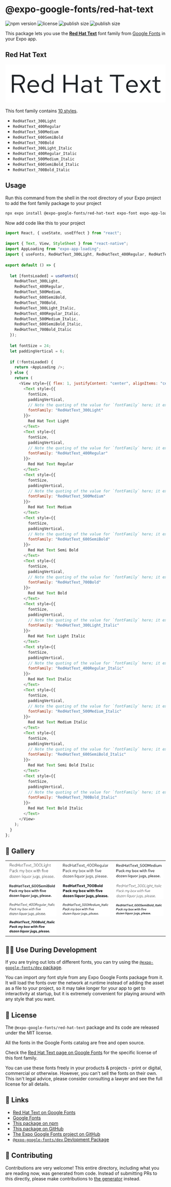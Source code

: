 # @expo-google-fonts/red-hat-text

![npm version](https://flat.badgen.net/npm/v/@expo-google-fonts/red-hat-text)
![license](https://flat.badgen.net/github/license/expo/google-fonts)
![publish size](https://flat.badgen.net/packagephobia/install/@expo-google-fonts/red-hat-text)
![publish size](https://flat.badgen.net/packagephobia/publish/@expo-google-fonts/red-hat-text)

This package lets you use the [**Red Hat Text**](https://fonts.google.com/specimen/Red+Hat+Text) font family from [Google Fonts](https://fonts.google.com/) in your Expo app.

## Red Hat Text

![Red Hat Text](./font-family.png)

This font family contains [10 styles](#-gallery).

- `RedHatText_300Light`
- `RedHatText_400Regular`
- `RedHatText_500Medium`
- `RedHatText_600SemiBold`
- `RedHatText_700Bold`
- `RedHatText_300Light_Italic`
- `RedHatText_400Regular_Italic`
- `RedHatText_500Medium_Italic`
- `RedHatText_600SemiBold_Italic`
- `RedHatText_700Bold_Italic`

## Usage

Run this command from the shell in the root directory of your Expo project to add the font family package to your project

```sh
npx expo install @expo-google-fonts/red-hat-text expo-font expo-app-loading
```

Now add code like this to your project

```js
import React, { useState, useEffect } from "react";

import { Text, View, StyleSheet } from "react-native";
import AppLoading from "expo-app-loading";
import { useFonts, RedHatText_300Light, RedHatText_400Regular, RedHatText_500Medium, RedHatText_600SemiBold, RedHatText_700Bold, RedHatText_300Light_Italic, RedHatText_400Regular_Italic, RedHatText_500Medium_Italic, RedHatText_600SemiBold_Italic, RedHatText_700Bold_Italic } from '@expo-google-fonts/red-hat-text';

export default () => {

  let [fontsLoaded] = useFonts({
    RedHatText_300Light, 
    RedHatText_400Regular, 
    RedHatText_500Medium, 
    RedHatText_600SemiBold, 
    RedHatText_700Bold, 
    RedHatText_300Light_Italic, 
    RedHatText_400Regular_Italic, 
    RedHatText_500Medium_Italic, 
    RedHatText_600SemiBold_Italic, 
    RedHatText_700Bold_Italic
  });

  let fontSize = 24;
  let paddingVertical = 6;

  if (!fontsLoaded) {
    return <AppLoading />;
  } else {
    return (
      <View style={{ flex: 1, justifyContent: "center", alignItems: "center" }}>
        <Text style={{
          fontSize,
          paddingVertical,
          // Note the quoting of the value for `fontFamily` here; it expects a string!
          fontFamily: "RedHatText_300Light"
        }}>
          Red Hat Text Light
        </Text>
        <Text style={{
          fontSize,
          paddingVertical,
          // Note the quoting of the value for `fontFamily` here; it expects a string!
          fontFamily: "RedHatText_400Regular"
        }}>
          Red Hat Text Regular
        </Text>
        <Text style={{
          fontSize,
          paddingVertical,
          // Note the quoting of the value for `fontFamily` here; it expects a string!
          fontFamily: "RedHatText_500Medium"
        }}>
          Red Hat Text Medium
        </Text>
        <Text style={{
          fontSize,
          paddingVertical,
          // Note the quoting of the value for `fontFamily` here; it expects a string!
          fontFamily: "RedHatText_600SemiBold"
        }}>
          Red Hat Text Semi Bold
        </Text>
        <Text style={{
          fontSize,
          paddingVertical,
          // Note the quoting of the value for `fontFamily` here; it expects a string!
          fontFamily: "RedHatText_700Bold"
        }}>
          Red Hat Text Bold
        </Text>
        <Text style={{
          fontSize,
          paddingVertical,
          // Note the quoting of the value for `fontFamily` here; it expects a string!
          fontFamily: "RedHatText_300Light_Italic"
        }}>
          Red Hat Text Light Italic
        </Text>
        <Text style={{
          fontSize,
          paddingVertical,
          // Note the quoting of the value for `fontFamily` here; it expects a string!
          fontFamily: "RedHatText_400Regular_Italic"
        }}>
          Red Hat Text Italic
        </Text>
        <Text style={{
          fontSize,
          paddingVertical,
          // Note the quoting of the value for `fontFamily` here; it expects a string!
          fontFamily: "RedHatText_500Medium_Italic"
        }}>
          Red Hat Text Medium Italic
        </Text>
        <Text style={{
          fontSize,
          paddingVertical,
          // Note the quoting of the value for `fontFamily` here; it expects a string!
          fontFamily: "RedHatText_600SemiBold_Italic"
        }}>
          Red Hat Text Semi Bold Italic
        </Text>
        <Text style={{
          fontSize,
          paddingVertical,
          // Note the quoting of the value for `fontFamily` here; it expects a string!
          fontFamily: "RedHatText_700Bold_Italic"
        }}>
          Red Hat Text Bold Italic
        </Text>
      </View>
    );
  }
};
```

## 🔡 Gallery


||||
|-|-|-|
|![RedHatText_300Light](./RedHatText_300Light.ttf.png)|![RedHatText_400Regular](./RedHatText_400Regular.ttf.png)|![RedHatText_500Medium](./RedHatText_500Medium.ttf.png)||
|![RedHatText_600SemiBold](./RedHatText_600SemiBold.ttf.png)|![RedHatText_700Bold](./RedHatText_700Bold.ttf.png)|![RedHatText_300Light_Italic](./RedHatText_300Light_Italic.ttf.png)||
|![RedHatText_400Regular_Italic](./RedHatText_400Regular_Italic.ttf.png)|![RedHatText_500Medium_Italic](./RedHatText_500Medium_Italic.ttf.png)|![RedHatText_600SemiBold_Italic](./RedHatText_600SemiBold_Italic.ttf.png)||
|![RedHatText_700Bold_Italic](./RedHatText_700Bold_Italic.ttf.png)||||


## 👩‍💻 Use During Development

If you are trying out lots of different fonts, you can try using the [`@expo-google-fonts/dev` package](https://github.com/expo/google-fonts/tree/master/font-packages/dev#readme).

You can import _any_ font style from any Expo Google Fonts package from it. It will load the fonts over the network at runtime instead of adding the asset as a file to your project, so it may take longer for your app to get to interactivity at startup, but it is extremely convenient for playing around with any style that you want.


## 📖 License

The `@expo-google-fonts/red-hat-text` package and its code are released under the MIT license.

All the fonts in the Google Fonts catalog are free and open source.

Check the [Red Hat Text page on Google Fonts](https://fonts.google.com/specimen/Red+Hat+Text) for the specific license of this font family.

You can use these fonts freely in your products & projects - print or digital, commercial or otherwise. However, you can't sell the fonts on their own. This isn't legal advice, please consider consulting a lawyer and see the full license for all details.

## 🔗 Links

- [Red Hat Text on Google Fonts](https://fonts.google.com/specimen/Red+Hat+Text)
- [Google Fonts](https://fonts.google.com/)
- [This package on npm](https://www.npmjs.com/package/@expo-google-fonts/red-hat-text)
- [This package on GitHub](https://github.com/expo/google-fonts/tree/master/font-packages/red-hat-text)
- [The Expo Google Fonts project on GitHub](https://github.com/expo/google-fonts)
- [`@expo-google-fonts/dev` Devlopment Package](https://github.com/expo/google-fonts/tree/master/font-packages/dev)

## 🤝 Contributing

Contributions are very welcome! This entire directory, including what you are reading now, was generated from code. Instead of submitting PRs to this directly, please make contributions to [the generator](https://github.com/expo/google-fonts/tree/master/packages/generator) instead.
